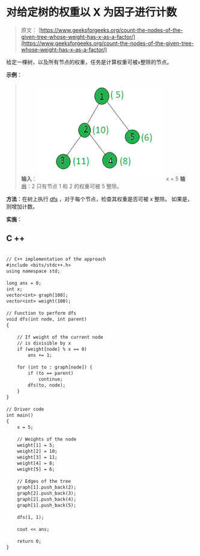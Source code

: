 # 对给定树的权重以 X 为因子进行计数

> 原文： [https://www.geeksforgeeks.org/count-the-nodes-of-the-given-tree-whose-weight-has-x-as-a-factor/](https://www.geeksforgeeks.org/count-the-nodes-of-the-given-tree-whose-weight-has-x-as-a-factor/)

给定一棵树，以及所有节点的权重，任务是计算权重可被`x`整除的节点。

**示例**：

> **输入**：
> ![](img/c8d63a5a618701e1de407d9028376d6b.png)
> x = 5
> **输出**：2
> 只有节点 1 和 2 的权重可被 5 整除。

**方法**：在树上执行 [dfs](http://www.geeksforgeeks.org/depth-first-traversal-for-a-graph/) ，对于每个节点，检查其权重是否可被 x 整除。 如果是，则增加计数。

**实施**：

## C ++

```

// C++ implementation of the approach 
#include <bits/stdc++.h> 
using namespace std; 

long ans = 0; 
int x; 
vector<int> graph[100]; 
vector<int> weight(100); 

// Function to perform dfs 
void dfs(int node, int parent) 
{ 

    // If weight of the current node 
    // is divisible by x 
    if (weight[node] % x == 0) 
        ans += 1; 

    for (int to : graph[node]) { 
        if (to == parent) 
            continue; 
        dfs(to, node); 
    } 
} 

// Driver code 
int main() 
{ 
    x = 5; 

    // Weights of the node 
    weight[1] = 5; 
    weight[2] = 10; 
    weight[3] = 11; 
    weight[4] = 8; 
    weight[5] = 6; 

    // Edges of the tree 
    graph[1].push_back(2); 
    graph[2].push_back(3); 
    graph[2].push_back(4); 
    graph[1].push_back(5); 

    dfs(1, 1); 

    cout << ans; 

    return 0; 
} 

```